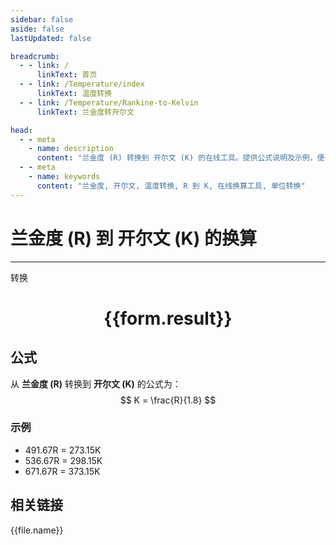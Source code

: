 ```yaml
---
sidebar: false
aside: false
lastUpdated: false

breadcrumb:
  - - link: /
      linkText: 首页
  - - link: /Temperature/index
      linkText: 温度转换
  - - link: /Temperature/Rankine-to-Kelvin
      linkText: 兰金度转开尔文

head:
  - - meta
    - name: description
      content: "兰金度 (R) 转换到 开尔文 (K) 的在线工具。提供公式说明及示例，便于温度单位换算。"
  - - meta
    - name: keywords
      content: "兰金度, 开尔文, 温度转换, R 到 K, 在线换算工具, 单位转换"
---
```

# 兰金度 (R) 到 开尔文 (K) 的换算
---
<script setup>
import { onMounted, reactive, inject, ref } from 'vue'
import { NButton,NForm ,NFormItem,NInput,NInputNumber,NSelect,NCard,useMessage,NGrid ,NGi  } from 'naive-ui'
import { defineClientComponent } from 'vitepress'
import { temperatureFiles } from '../../files';

const convert = inject('convert')

const form = reactive({
  number: null,
  result: '',
})

const convertHandler = () => {
  if (form.number !== null && !isNaN(form.number)) {
    const convertedValue = parseFloat(form.number) / 1.8
    form.result = `${form.number}R = ${convertedValue.toFixed(2)}K`
  } else {
    form.result = '请输入有效的数值。'
  }
}
</script>

<n-form size="large" :model="form">
  <n-form-item label="兰金度 (R)">
    <n-input-number v-model:value="form.number" placeholder="输入兰金度" style="width: 100%" />
  </n-form-item>
  <n-form-item>
    <n-button type="primary" @click="convertHandler" block>转换</n-button>
  </n-form-item>
</n-form>

<n-card  embedded :bordered="false" hoverable>
  <div  style="text-align:center">
    <h1>{{form.result}}</h1>
  </div>
</n-card>

## 公式

从 **兰金度 (R)** 转换到 **开尔文 (K)** 的公式为：
$$ K = \frac{R}{1.8} $$

### 示例
- 491.67R = 273.15K
- 536.67R = 298.15K
- 671.67R = 373.15K

## 相关链接
<n-grid x-gap="12" :cols="4">
  <n-gi v-for="(file, index) in temperatureFiles" :key="index">
    <n-button
      text
      tag="a"
      :href="file.path"
      type="primary"
    >
      {{file.name}}
    </n-button>
  </n-gi>
</n-grid>